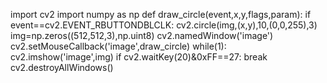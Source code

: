 import cv2
import numpy as np
def draw_circle(event,x,y,flags,param):
    if event==cv2.EVENT_RBUTTONDBLCLK:
        cv2.circle(img,(x,y),10,(0,0,255),3)
img=np.zeros((512,512,3),np.uint8)
cv2.namedWindow('image')
cv2.setMouseCallback('image',draw_circle)
while(1):
    cv2.imshow('image',img)
    if cv2.waitKey(20)&0xFF==27:
        break
cv2.destroyAllWindows()
